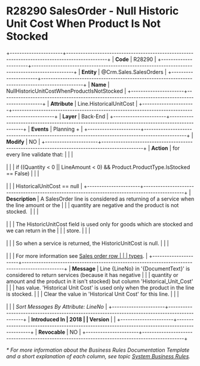 ﻿---
erp.type: business-rule
erp.entity: Crm.Sales.SalesOrders
---

# R28290 SalesOrder - Null Historic Unit Cost When Product Is Not Stocked
+----------------------+-----------------------------------------------------------------------------------------------+
| **Code**             | R28290                                                                                        |
+----------------------+-----------------------------------------------------------------------------------------------+
| **Entity**           | @Crm.Sales.SalesOrders                                                                        |
+----------------------+-----------------------------------------------------------------------------------------------+
| **Name**             | NullHistoricUnitCostWhenProductIsNotStocked                                                   |
+----------------------+-----------------------------------------------------------------------------------------------+
| **Attribute**        | Line.HistoricalUnitCost                                                                       |
+----------------------+-----------------------------------------------------------------------------------------------+
| **Layer**            | Back-End                                                                                      |
+----------------------+-----------------------------------------------------------------------------------------------+
| **Events**           | Planning +                                                                                    |
+----------------------+-----------------------------------------------------------------------------------------------+
| **Modify**           | NO                                                                                            |
+----------------------+-----------------------------------------------------------------------------------------------+
| **Action**           | for every line validate that:                                                                 |
|                      | <br/><br/>                                                                                    |
|                      | if ((Quantity \< 0 \|\| LineAmount \< 0) && Product.ProductType.IsStocked == False)           |
|                      | <br/><br/>                                                                                    |
|                      | HistoricalUnitCost == null                                                                    |
+----------------------+-----------------------------------------------------------------------------------------------+
| **Description**      | A SalesOrder line is considered as returning of a service when the line amount or the         |
|                      | quantity are negative and the product is not stocked.                                         |
|                      | <br/><br/>                                                                                    |
|                      | The HistoricUnitCost field is used only for goods which are stocked and we can return in the  |
|                      | store.                                                                                        |
|                      | <br/><br/>                                                                                    |
|                      | So when a service is returned, the HistoricUnitCost is null.                                  |
|                      | <br/><br/>                                                                                    |
|                      | For more information see [Sales order row                                                     |
|                      | types](xref:sales-order-row-types).                                                           |
+----------------------+-----------------------------------------------------------------------------------------------+
| **Message**          | Line {LineNo} in \'{DocumentText}\' is considered to return services (because it has negative |
|                      | quantity or amount and the product in it isn\'t stocked) but column \'Historical_Unit_Cost\'  |
|                      | has value. \'Historical Unit Cost\' is used only when the product in the line is stocked.     |
|                      | Clear the value in \'Historical Unit Cost\' for this line.                                    |
|                      | <br/><br/>                                                                                    |
|                      | *Sort Messages By Attribute: LineNo*                                                          |
+----------------------+-----------------------------------------------------------------------------------------------+
| **Introduced In      | 2018                                                                                          |
| Version**            |                                                                                               |
+----------------------+-----------------------------------------------------------------------------------------------+
| **Revocable**        | NO                                                                                            |
+----------------------+-----------------------------------------------------------------------------------------------+

*\* For more information about the Business Rules Documentation Template and a short explanation of each column, see
topic [System Business Rules](../templates/template-description-system-business-rules.md).*
